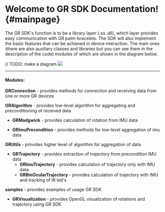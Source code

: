 Welcome to GR SDK Documentation! {#mainpage}
=========
The GR SDK's function is to be a library layer (.so .dll), which layer provides easy communication with GR palm-bracelets. The SDK will also implement the basic features that can be achieved in device interaction. The main ones (there are also auxiliary classes and libraries but you can see them in the description of the code) modules of which are shown in the diagram below.

// TODO: make a diagram
![](https://cloud.brainhub.co/index.php/s/hHS99USLSVajsWE/download)

---
#### Modules:
__GRConnection__  - provides methods for connection and receiving data from one or more GR devices

__GRAlgorithm__ - provides low-level algorithm for aggregating and preconditioning of received data 

* __GRMadgwick__ - provides calculation of rotation from IMU data

* __GRImuPrecondition__ - provides methods for low-level aggregation of imu data

__GRUtils__ - provides higher level of algorithm for aggregation of data
* __GRTrajectory__ - provides extraction of trajectory from precondition IMU data 
    *  __GRImuTrajectory__ - provides calculation of trajectory only with IMU data
    * __GRBinOcularTrajectory__ - provides calculation of trajectory with IMU and tracking of IR led's

__samples__ - provides examples of usage GR SDK
* __GRVisualization__ - provides OpenGL visualization of rotations and trajectory using GR SDK
